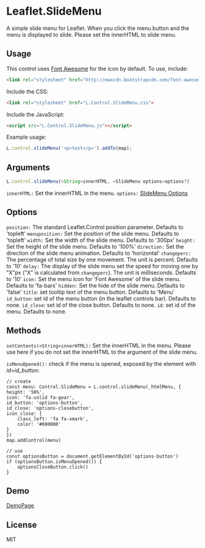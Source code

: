 Leaflet.SlideMenu
====

A simple slide menu for Leaflet.
When you click the menu button and the menu is displayed to slide.
Please set the innerHTML to slide menu.


## Usage

This control uses [Font Awesome](https://fortawesome.github.io/Font-Awesome/) for the icon by default. To use, include:

```html
<link rel="stylesheet" href="http://maxcdn.bootstrapcdn.com/font-awesome/4.7.0/css/font-awesome.min.css">
```

Include the CSS:

```html
<link rel="stylesheet" href="L.Control.SlideMenu.css">
```


Include the JavaScript:

```html
<script src="L.Control.SlideMenu.js"></script>
```


Example usage:

```javascript
L.control.slideMenu('<p>test</p>').addTo(map);
```

## Arguments
```javascript
L.control.slideMenu(<String>innerHTML, <SlideMenu options>options?)
```
`innerHTML:` Set the innerHTML in the menu.
`options:` [SlideMenu Options](https://github.com/unbam/Leaflet.SlideMenu/blob/master/README.md#options)


## Options

`position:` The standard Leaflet.Control position parameter. Defaults to 'topleft'
`menuposition:` Set the position of the slide menu. Defaults to 'topleft'
`width:` Set the width of the slide menu. Defaults to '300px'
`height:` Set the height of the slide menu. Defaults to '100%'
`direction:` Set the direction of the slide menu animation. Defaults to 'horizontal'
`changeperc:` The percentage of total size by one movement. The unit is percent. Defaults to '10'
`delay:` The display of the slide menu set the speed for moving one by "X"px ("X" is calculated from `changeperc`). The unit is milliseconds. Defaults to '10'
`icon:` Set the menu icon for 'Font Awesome' of the slide menu. Defaults to 'fa-bars'
`hidden:` Set the hide of the slide menu. Defaults to 'false'
`title`: set tooltip text of the menu button. Defaults to 'Menu'
`id_button`: set id of the menu button (in the leaflet controls bar). Defaults to none.
`id_close`: set id of the close button. Defaults to none.
`id`: set id of the menu. Defaults to none.

## Methods

`setContents(<String>innerHTML):` Set the innerHTML in the menu. Please use here if you do not set the innerHTML to the argument of the slide menu.

`isMenuOpened():` check if the menu is opened, exposed by the element with *id=id_button*:

    // create
    const menu: Control.SlideMenu = L.control.slideMenu(_htmlMenu, {
    height: '50%',
    icon: 'fa-solid fa-gear',
    id_button: 'options-button',
    id_close: 'options-closebutton',
    icon_close: {
        class_left: 'fa fa-xmark',
        color: '#000000'
    }
    })
    map.addControl(menu)

    // use
    const optionsButton = document.getElementById('options-button')
    if (optionsButton.isMenuOpened()) {
        optionsCloseButton.click()
    }

## Demo

[DemoPage](http://unbam.github.io/Leaflet.SlideMenu/)


## License

MIT

